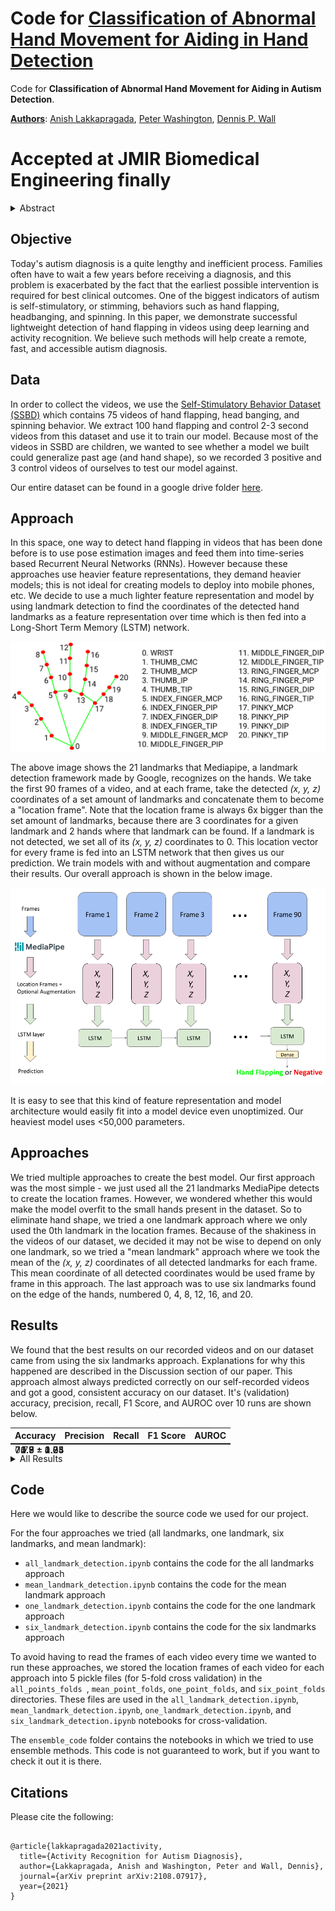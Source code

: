 # Code for [Classification of Abnormal Hand Movement for Aiding in Hand Detection](https://arxiv.org/abs/2108.07917)


<p>Code for <strong> Classification of Abnormal Hand Movement for Aiding in Autism Detection</strong>.</p>

<p><strong><a href="mailto:anish.lakkapragada@gmail.com,peter100@stanford.edu,dpwall@stanford.edu">Authors</a></strong>: <a href="mailto:anish.lakkapragada@gmail.com">Anish Lakkapragada</a>, <a href="mailto:peter100@stanford.edu">Peter Washington</a>, <a href="mailto:dpwall@stanford.edu">Dennis P. Wall</a></p>

# Accepted at JMIR Biomedical Engineering finally

<details>
   <summary>Abstract</summary>
   <p> <em> A formal autism diagnosis can be an inefficient and lengthy process. Families may wait months or longer before receiving a diagnosis for their child. One approach to lessen delays is the use digital to technologies to detect the presence of behaviors indicative of autism, which in aggregate may lead to remote and automated diagnostics. One of the strongest indicators of autism is stimming, which includes repetitive, self-stimulatory behaviors such as hand flapping, headbanging, and spinning. Using computer vision to detect hand flapping is especially difficult due to the sparsity of public training data in this space and excessive shakiness and motion in such data. Our work demonstrates a novel method that may overcome these issues:  we use hand landmark detection over time as a feature representation which is then fed into a Long Short-Term Memory (LSTM) model. We achieve a validation accuracy and F1 Score of about 72% on detecting whether videos from the Self-Stimulatory Behaviour Dataset (SSBD) contain hand flapping or not. Our best model also predicts accurately on external videos we recorded of ourselves outside of the dataset it was trained on. This model uses less than 26,000 parameters, providing promise for fast deployment into ubiquitous and wearable digital settings for a remote autism diagnosis. </em> </p>
</details>
<h2 id="objective">Objective</h2>
<p>Today&#39;s autism diagnosis is a quite lengthy and inefficient process. Families often have to wait a few years before receiving a diagnosis, and this problem is exacerbated by the fact that the earliest possible intervention is required for best clinical outcomes. One of the biggest indicators of autism is self-stimulatory, or stimming, behaviors such as hand flapping, headbanging, and spinning. In this paper, we demonstrate successful lightweight detection of hand flapping in videos using deep learning and activity recognition. We believe such methods will help create a remote, fast, and accessible autism diagnosis. </p>
<h2 id="data">Data</h2>
<p>In order to collect the videos, we use the <a href="https://rolandgoecke.net/research/datasets/ssbd/">Self-Stimulatory Behavior Dataset (SSBD)</a> which contains 75 videos of hand flapping, head banging, and spinning behavior. We extract 100 hand flapping and control 2-3 second videos from this dataset and use it 
   to train our model. Because most of the videos in SSBD are children, we wanted to see whether a model we built could generalize past age (and hand shape), so we recorded 3 positive and 3 control videos of ourselves to test our model against. 
</p>
<p>Our entire dataset can be found in a google drive folder <a href="https://tinyurl.com/47fya6">here</a>.</p>
<h2 id="approach">Approach</h2>
<p>In this space, one way to detect hand flapping in videos that has been done before is to use pose estimation images and feed them into time-series based 
   Recurrent Neural Networks (RNNs). However because these approaches use heavier feature representations, they demand heavier models; this is not ideal for creating models to deploy into mobile phones, etc. We decide to use a much lighter feature representation and model by using landmark detection to find the
   coordinates of the detected hand landmarks as a feature representation over time which is then fed into a Long-Short Term Memory (LSTM) network. 
</p>
<p><img src = "docs/mediapipe_landmarks.png"></p>
<p>The above image shows the 21 landmarks that Mediapipe, a landmark detection framework made by Google, recognizes on the hands. We take the first 90 frames of a video, and at each frame,  take the detected <em> (x, y, z) </em> coordinates of a set amount of landmarks and concatenate them to become a &quot;location frame&quot;. Note that the location frame is always 6x bigger than the set amount of landmarks, because there are 3 coordinates for a given landmark and 2 hands where that landmark can be found. If a landmark is not detected, we set all of its <em> (x, y, z) </em> coordinates to 0. This location vector for every frame is fed into an LSTM network that then gives us our prediction. We train models with and without augmentation and compare their results. Our overall approach is shown in the below image. </p>
<p><img src = "docs/Approach.png"></p>
<p>It is easy to see that this kind of feature representation and model architecture would easily fit into a model device even unoptimized. Our heaviest model uses &lt;50,000 parameters. </p>
<h2 id="approaches">Approaches</h2>
<p>We tried multiple approaches to create the best model. Our first approach was the most simple - we just used all the 21 landmarks MediaPipe detects to create the location frames. However, we wondered whether this would make the model overfit to the small hands present in the dataset. So to eliminate hand shape, we tried a one landmark approach where we only used the 0th landmark in the location frames. Because of the shakiness in the videos of our dataset, we decided it may not be wise to depend on only one landmark, so we tried a "mean landmark" approach where we took the mean of the <em> (x, y, z) </em> coordinates of all detected landmarks for each frame. This mean coordinate of all detected coordinates would be used frame by frame in this approach. The last approach was to use six landmarks found on the edge of the hands, numbered 0, 4, 8, 12, 16, and 20. </p>
<h2 id="results">Results</h2>
<p>We found that the best results on our recorded videos and on our dataset came from using the six landmarks approach. Explanations for why this happened are described in the Discussion section of our paper. This approach almost always predicted correctly on our self-recorded videos and got a good, consistent accuracy on our dataset. It&#39;s (validation) accuracy, precision, recall, F1 Score, and AUROC over 10 runs are shown below.</p>

<table style = "table-layout:fixed">
   <thead>
      <tr>
         <th>Accuracy</th>
         <th>Precision</th>
         <th>Recall</th>
         <th>F1 Score</th>
         <th>AUROC</th>
      </tr>
   </thead>
   <tbody>
      <tr>
         <td style = "position:absolute"><div class = "hide"> 71.9 ± 1.7</div></td>
         <td style = "position:absolute"><div class = "hide"> 70.8 ± 1.85</div></td>
         <td style = "position:absolute"><div class = "hide"> 74.5 ± 4.04</div></td>
         <td style = "position:absolute"><div class = "hide"> 71.9 ± 2.25</div></td>
         <td style = "position:absolute"><div class = "hide"> 0.77 ± 0.03</div></td>
      </tr>
   </tbody>
</table>
<details>
   <summary> All Results </summary>
   <p> If you are interested, we show the results of all the approaches we tried (trained without augmentation) below. </p>
   <table>
      <thead>
         <tr>
            <th>Approach</th>
            <th>Accuracy</th>
            <th>Precision</th>
            <th>Recall</th>
            <th>F1</th>
            <th>AUROC</th>
            <th>Videos</th>
         </tr>
      </thead>
      <tbody>
         <tr>
            <td style = "position:absolute"><div class = "hide"> All Landmarks</div></td>
            <td style = "position:absolute"><div class = "hide"> 72.4 ± 0.8</div></td>
            <td style = "position:absolute"><div class = "hide">69.7 ± 0.99</div></td>
            <td style = "position:absolute"><div class = "hide">82.9 ± 0.94</div></td>
            <td style = "position:absolute"><div class = "hide"> 75.15 ± 0.57</div></td>
            <td style = "position:absolute"><div class = "hide"> 0.75 ± 0.02</div></td>
            <td style = "position:absolute"><div class = "hide"> 🤮</div></td>
         </tr>
         <tr>
            <td style = "position:absolute"><div class = "hide">Mean Landmark</div></td>
            <td style = "position:absolute"><div class = "hide">69.8 ± 4.04</div></td>
            <td style = "position:absolute"><div class = "hide"> 69.18 ± 5.05</div></td>
            <td style = "position:absolute"><div class = "hide">69.8 ± 6.56</div></td>
            <td style = "position:absolute"><div class = "hide"> 67.86 ± 3.52</div></td>
            <td style = "position:absolute"><div class = "hide"> 0.75 ± 0.02</div></td>
            <td style = "position:absolute"><div class = "hide"> 😐</div></td>
         </tr>
         <tr>
            <span>
            <td style = "position:absolute"><div class = "hide"> One Landmark</div></td>
            <td style = "position:absolute"><div class = "hide"> 73.9 ± 2.77</div></td>
            <td style = "position:absolute"><div class = "hide"> 75.29 ± 1.72</div></td>
            <td style = "position:absolute"><div class = "hide"> 73.1 ± 5.09</div></td>
            <td style = "position:absolute"><div class = "hide"> 72.6 ± 2.30</div></td>
            <td style = "position:absolute"><div class = "hide"> 0.77 ± 0.02</div></td>
            <td style = "position:absolute"><div class = "hide"> 👍</div></td>
            </span>
         </tr>
         <tr>
            <td style = "position:absolute"><div class = "hide">Six Landmarks</div></td>
            <td style = "position:absolute"><div class = "hide"> 71.9 ± 1.7</div></td>
            <td style = "position:absolute"><div class = "hide"> 70.8 ± 1.85</div></td>
            <td style = "position:absolute"><div class = "hide"> 74.5 ± 4.04</div></td>
            <td style = "position:absolute"><div class = "hide"> 71.9 ± 2.25</div></td>
            <td style = "position:absolute"><div class = "hide"> 0.77 ± 0.03</div></td>
            <td style = "position:absolute"><div class = "hide"> 🔥</div></td>
         </tr>
      </tbody>
   </table>
</details>
<h2 id="code">Code</h2>
<p> 

Here we would like to describe the source code we used for our project. 

For the four approaches we tried (all landmarks, one landmark, six landmarks, and mean landmark):
- <code>all_landmark_detection.ipynb</code> contains the code for the all landmarks approach  
- <code>mean_landmark_detection.ipynb</code> contains the code for the mean landmark approach 
- <code>one_landmark_detection.ipynb</code> contains the code for the one landmark approach
- <code>six_landmark_detection.ipynb</code> contains the code for the six landmarks approach 

To avoid having to read the frames of each video every time we wanted to run these approaches, we stored the location frames of each video for each approach into 5 pickle files (for 5-fold cross validation) in the <code> all_points_folds </code>, 
<code>mean_point_folds</code>, <code>one_point_folds</code>, and <code>six_point_folds</code> directories. These files are used in
the <code>all_landmark_detection.ipynb</code>, <code>mean_landmark_detection.ipynb</code>, <code>one_landmark_detection.ipynb</code>, and <code>six_landmark_detection.ipynb</code> notebooks for cross-validation.

The <code>ensemble_code</code> folder contains the notebooks in which we tried to use ensemble methods. This code is not guaranteed to work, but if you want to check it out it is there. 

</p>

## Citations
Please cite the following:
```

@article{lakkapragada2021activity,
  title={Activity Recognition for Autism Diagnosis},
  author={Lakkapragada, Anish and Washington, Peter and Wall, Dennis},
  journal={arXiv preprint arXiv:2108.07917},
  year={2021}
}
```
